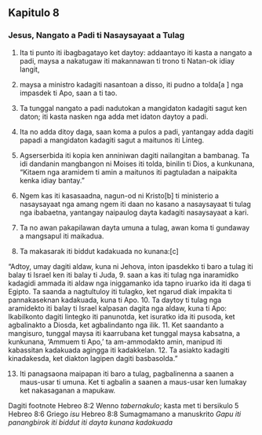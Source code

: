 Kapitulo 8
----------

### Jesus, Nangato a Padi ti Nasaysayaat a Tulag

1. Ita ti punto iti ibagbagatayo ket daytoy: addaantayo iti kasta a nangato a padi, maysa a nakatugaw iti makannawan ti trono ti Natan-ok idiay langit,
2. maysa a ministro kadagiti nasantoan a disso, iti pudno a tolda[a ] nga impasdek ti Apo, saan a ti tao.
3. Ta tunggal nangato a padi nadutokan a mangidaton kadagiti sagut ken daton; iti kasta nasken nga adda met idaton daytoy a padi.
4. Ita no adda ditoy daga, saan koma a pulos a padi, yantangay adda dagiti papadi a mangidaton kadagiti sagut a maitunos iti Linteg.
5. Agserserbida iti kopia ken anniniwan dagiti nailangitan a bambanag. Ta idi dandanin mangbangon ni Moises iti tolda, binilin ti Dios, a kunkunana, “Kitaem nga aramidem ti amin a maitunos iti pagtuladan a naipakita kenka idiay bantay.”
6. Ngem kas iti kasasaadna, nagun-od ni Kristo[b] ti ministerio a nasaysayaat nga amang ngem iti daan no kasano a nasaysayaat ti tulag nga ibabaetna, yantangay naipaulog dayta kadagiti nasaysayaat a kari.
7. Ta no awan pakapilawan dayta umuna a tulag, awan koma ti gundaway a mangsapul iti maikadua.

8. Ta makasarak iti biddut kadakuada no kunana:[c]

“Adtoy, umay dagiti aldaw, kuna ni Jehova, inton ipasdekko ti baro a tulag iti balay ti Israel ken iti balay ti Juda,
9. saan a kas iti tulag nga inaramidko kadagidi ammada
   iti aldaw nga iniggamanko ida tapno iruarko ida iti daga ti Egipto.
   Ta saanda a nagtultuloy iti tulagko, ket ngarud diak impakita ti pannakaseknan kadakuada, kuna ti Apo.
10. Ta daytoy ti tulag nga aramidekto iti balay ti Israel
    kalpasan dagita nga aldaw, kuna ti Apo:
    Ikabilkonto dagiti lintegko iti panunotda, ket isuratko ida iti pusoda, ket agbalinakto a Diosda, ket agbalindanto nga ilik.
11. Ket saandanto a mangisuro, tunggal maysa iti kaarrubana
    ket tunggal maysa kabsatna, a kunkunana, ‘Ammuem ti Apo,’ ta am-ammodakto amin, manipud iti kabassitan kadakuada agingga iti kadakkelan.
12. Ta asiakto kadagiti kinadakesda, ket diakton lagipen dagiti basbasolda.”

13. Iti panagsaona maipapan iti baro a tulag, pagbalinenna a saanen a maus-usar ti umuna. Ket ti agbalin a saanen a maus-usar ken lumakay ket nakasaganan a mapukaw.

Dagiti footnote
Hebreo 8:2 Wenno *tabernakulo*; kasta met ti bersikulo 5
Hebreo 8:6 Griego *isu*
Hebreo 8:8 Sumagmamano a manuskrito *Gapu iti panangbirok iti biddut iti dayta kunana kadakuada*